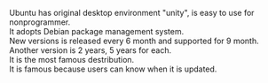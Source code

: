 Ubuntu has original desktop environment "unity", is easy to use for nonprogrammer.  
It adopts Debian package management system.  
New versions is released every 6 month and supported for 9 month.  
Another version is 2 years, 5 years for each.  
It is the most famous destribution.  
It is famous because users can know when it is updated.
